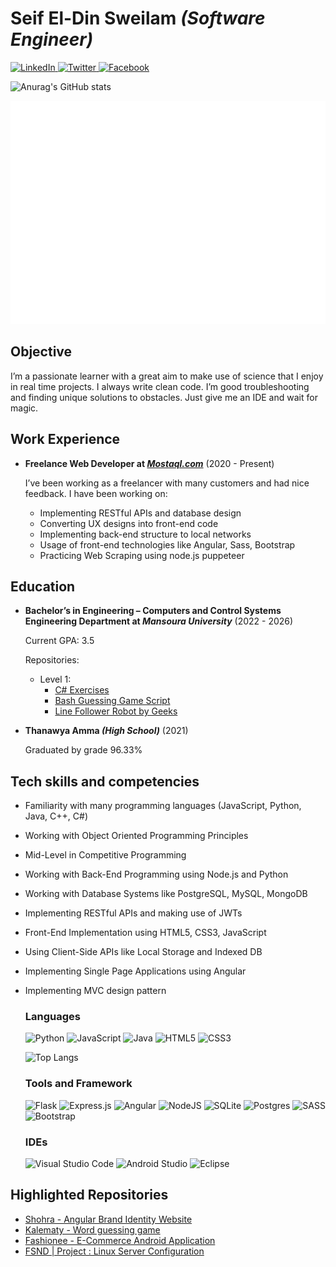 # Seif El-Din Sweilam _(Software Engineer)_

[![LinkedIn](https://img.shields.io/badge/linkedin-%230077B5.svg?style=for-the-badge&logo=linkedin&logoColor=white)
](https://www.linkedin.com/in/saifsweelam/)
[![Twitter](https://img.shields.io/badge/Twitter-%231DA1F2.svg?style=for-the-badge&logo=Twitter&logoColor=white)
](https://twitter.com/seif_sweilam)
[![Facebook](https://img.shields.io/badge/Facebook-%231877F2.svg?style=for-the-badge&logo=Facebook&logoColor=white)
](https://www.facebook.com/seif.eldinwael.330)

![Anurag's GitHub stats](https://github-readme-stats.vercel.app/api?username=saifsweelam&show_icons=true&theme=transparent)

![](https://raw.githubusercontent.com/saifsweelam/cf-stats/main/output/light_card.svg)

## Objective
I’m a passionate learner with a great aim to make use of science that I enjoy in real time projects. I always write clean code. I’m good troubleshooting and finding unique solutions to obstacles. Just give me an IDE and wait for magic.

## Work Experience
* **Freelance Web Developer at _[Mostaql.com](https://mostaql.com)_** (2020 - Present)

  I’ve been working as a freelancer with many customers and had nice feedback. I have been working on:
  * Implementing RESTful APIs and database design
  * Converting UX designs into front-end code
  * Implementing back-end structure to local networks
  * Usage of front-end technologies like Angular, Sass, Bootstrap
  * Practicing Web Scraping using node.js puppeteer

## Education
* **Bachelor’s in Engineering – Computers and Control Systems Engineering Department at _Mansoura University_** (2022 - 2026)

  Current GPA: 3.5

  Repositories:
  * Level 1:
    * [C# Exercises](https://github.com/saifsweelam/csharp-exercises)
    * [Bash Guessing Game Script](https://github.com/saifsweelam/bash-guessing-game)
    * [Line Follower Robot by Geeks](https://github.com/saifsweelam/geeks-line-follower)

* **Thanawya Amma _(High School)_** (2021)
  
  Graduated by grade 96.33%

## Tech skills and competencies
* Familiarity with many programming languages (JavaScript, Python, Java, C++, C#)
* Working with Object Oriented Programming Principles
* Mid-Level in Competitive Programming
* Working with Back-End Programming using Node.js and Python
* Working with Database Systems like PostgreSQL, MySQL, MongoDB
* Implementing RESTful APIs and making use of JWTs
* Front-End Implementation using HTML5, CSS3, JavaScript
* Using Client-Side APIs like Local Storage and Indexed DB
* Implementing Single Page Applications using Angular
* Implementing MVC design pattern

  ### Languages
  ![Python](https://img.shields.io/badge/python-3670A0?style=for-the-badge&logo=python&logoColor=ffdd54)
  ![JavaScript](https://img.shields.io/badge/javascript-%23323330.svg?style=for-the-badge&logo=javascript&logoColor=%23F7DF1E)
  ![Java](https://img.shields.io/badge/java-%23ED8B00.svg?style=for-the-badge&logo=java&logoColor=white)
  ![HTML5](https://img.shields.io/badge/html5-%23E34F26.svg?style=for-the-badge&logo=html5&logoColor=white)
  ![CSS3](https://img.shields.io/badge/css3-%231572B6.svg?style=for-the-badge&logo=css3&logoColor=white)

  ![Top Langs](https://github-readme-stats.vercel.app/api/top-langs/?username=saifsweelam&show_icons=true&theme=transparent)


  ### Tools and Framework
  ![Flask](https://img.shields.io/badge/flask-%23000.svg?style=for-the-badge&logo=flask&logoColor=white)
  ![Express.js](https://img.shields.io/badge/express.js-%23404d59.svg?style=for-the-badge&logo=express&logoColor=%2361DAFB)
  ![Angular](https://img.shields.io/badge/angular-%23DD0031.svg?style=for-the-badge&logo=angular&logoColor=white)
  ![NodeJS](https://img.shields.io/badge/node.js-6DA55F?style=for-the-badge&logo=node.js&logoColor=white)
  ![SQLite](https://img.shields.io/badge/sqlite-%2307405e.svg?style=for-the-badge&logo=sqlite&logoColor=white)
  ![Postgres](https://img.shields.io/badge/postgres-%23316192.svg?style=for-the-badge&logo=postgresql&logoColor=white)
  ![SASS](https://img.shields.io/badge/SASS-hotpink.svg?style=for-the-badge&logo=SASS&logoColor=white)
  ![Bootstrap](https://img.shields.io/badge/bootstrap-%23563D7C.svg?style=for-the-badge&logo=bootstrap&logoColor=white)


  ### IDEs
  ![Visual Studio Code](https://img.shields.io/badge/Visual%20Studio%20Code-0078d7.svg?style=for-the-badge&logo=visual-studio-code&logoColor=white)
  ![Android Studio](https://img.shields.io/badge/Android%20Studio-3DDC84.svg?style=for-the-badge&logo=android-studio&logoColor=white)
  ![Eclipse](https://img.shields.io/badge/Eclipse-FE7A16.svg?style=for-the-badge&logo=Eclipse&logoColor=white)

## Highlighted Repositories
* [Shohra - Angular Brand Identity Website](https://github.com/saifsweelam/shohra)
* [Kalematy - Word guessing game](https://github.com/saifsweelam/kalematy)
* [Fashionee - E-Commerce Android Application](https://github.com/saifsweelam/fashionee)
* [FSND | Project : Linux Server Configuration](https://github.com/saifsweelam/linux-server-configuration)